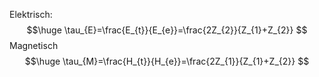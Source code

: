 Elektrisch:
$$\huge
\tau_{E}=\frac{E_{t}}{E_{e}}=\frac{2Z_{2}}{Z_{1}+Z_{2}}
$$
Magnetisch
$$\huge
\tau_{M}=\frac{H_{t}}{H_{e}}=\frac{2Z_{1}}{Z_{1}+Z_{2}}
$$

